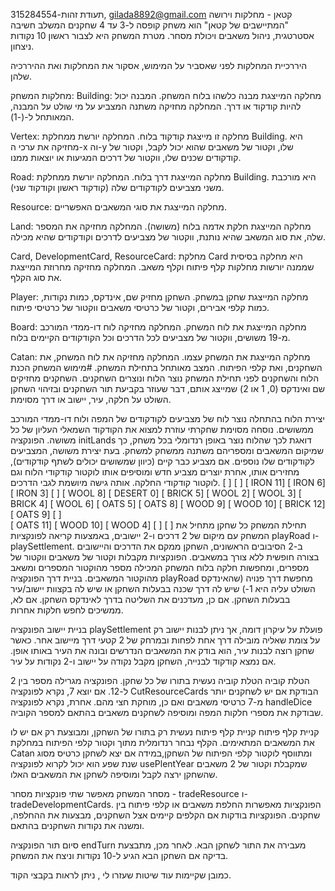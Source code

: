 תעודת זהות-315284554, gilada8892@gmail.com
קטאן - מחלקות וירושה
"המתיישבים של קטאן" הוא משחק קופסה ל-3 עד 4 שחקנים המשלב חשיבה אסטרטגית, ניהול משאבים ויכולת מסחר. מטרת המשחק היא לצבור ראשון 10 נקודות ניצחון.

היררכיית המחלקות
לפני שאסביר על המימוש, אסקור את המחלקות ואת ההיררכיה שלהן.

מחלקות המשחק:
Building: מחלקה המייצגת מבנה כלשהו בלוח המשחק. המבנה יכול להיות קודקוד או דרך. המחלקה מחזיקה משתנה המצביע על מי שולט על המבנה, המאותחל ל-(-1).

Vertex: מחלקה זו מייצגת קודקוד בלוח. המחלקה יורשת ממחלקת Building. היא מחזיקה את ערכי ה-x וה-y שלו, וקטור של משאבים שהוא יכול לקבל, וקטור של קודקודים שכנים שלו, ווקטור של דרכים המגיעות או יוצאות ממנו.

Road: מחלקה המייצגת דרך בלוח. המחלקה יורשת ממחלקת Building. היא מורכבת משני מצביעים לקודקודים שלה (קודקוד ראשון וקודקוד שני).

Resource: מחלקה המייצגת את סוגי המשאבים האפשריים.

Land: מחלקה המייצגת חלקת אדמה בלוח (משושה). המחלקה מחזיקה את המספר שלה, את סוג המשאב שהיא נותנת, ווקטור של מצביעים לדרכים וקודקודים שהיא מכילה.

Card, DevelopmentCard, ResourceCard: מחלקת Card היא מחלקה בסיסית שממנה יורשות מחלקות קלף פיתוח וקלף משאב. המחלקה מחזיקה מחרוזת המייצגת את סוג הקלף.

Player: מחלקה המייצגת שחקן במשחק. השחקן מחזיק שם, אינדקס, כמות נקודות, כמות קלפי אבירים, וקטור של כרטיסי משאבים ווקטור של כרטיסי פיתוח.

Board: מחלקה המייצגת את לוח המשחק. המחלקה מחזיקה לוח דו-ממדי המורכב מ-19 משושים, ווקטור של מצביעים לכל הדרכים וכל הקודקודים הקיימים בלוח.

Catan: מחלקה המייצגת את המשחק עצמו. המחלקה מחזיקה את לוח המשחק, את השחקנים, ואת קלפי הפיתוח. המצב מאותחל בתחילת המשחק.
                                                                                                                                #מימוש המשחק
הכנת הלוח והשחקנים
לפני תחילת המשחק נוצר הלוח ונוצרים השחקנים. השחקנים מחזיקים שם ואינדקס (0, 1 או 2) שמייצג אותם, דבר שעוזר בקביעת תור השחקנים ובזיהוי השחקן השולט על חלקה, עיר, יישוב או דרך מסוימת.

יצירת הלוח
בהתחלה נוצר לוח של מצביעים לקודקודים של המפה ולוח דו-ממדי המורכב ממשושים. נוסחה מסוימת שחקרתי עוזרת למצוא את הקודקוד השמאלי העליון של כל משושה. הפונקציה initLands דואגת לכך שהלוח נוצר באופן רנדומלי בכל משחק, כך שמיקום המשאבים ומספריהם משתנה ממשחק למשחק. בעת יצירת משושה, המצביעים לקודקודים שלו נוספים. אם מצביע כבר קיים (כיוון שמשושים יכולים לשתף קודקודים), מחזירים אותו, אחרת יוצרים מצביע חדש ומוסיפים אותו לוקטור קודקודי הלוח וגם לוקטור קודקודי החלקה. אותה גישה מיושמת לגבי הדרכים.
[ ]   [ ]  [ IRON  11] [ IRON  6] [ IRON  3] 
[ ]    [ WOOL  8] [ DESERT  0] [ BRICK  5] [ WOOL  2] 
[ WOOL  3] [ BRICK  4] [ WOOL  6] [ OATS  5] [ OATS  8] 
    [ WOOD  9] [ WOOD  10] [ BRICK  12] [ OATS  9]  [ ]  
          [ OATS  11] [ WOOD  10] [ WOOD  4]  [ ]   [ ]
תחילת המשחק
כל שחקן מתחיל את המשחק עם מיקום של 2 דרכים ו-2 יישובים, באמצעות קריאה לפונקציות playRoad ו-playSettlement. ב-2 הסיבובים הראשונים, השחקן ממקם את הדרכים והיישובים בצורה חופשית ללא צורך במשאבים. הפונקציות מקבלות וקטור של משאבים ווקטור של מספרים, ומחפשות חלקה בלוח המשחק המכילה מספר מהוקטור המספרים ומשאב מהוקטור המשאבים.
בניית דרך
הפונקציה playRoad מחפשת דרך פנויה (שהאינדקס השולט עליה היא 1-) שיש לה דרך שכנה בבעלות השחקן או שיש לה בקצוות יישוב/עיר בבעלות השחקן. אם כן, מעדכנים את השליטה בדרך לאינדקס השחקן. אם לא, ממשיכים לחפש חלקות אחרות.

בניית יישוב
הפונקציה playSettlement פועלת על עיקרון דומה, אך ניתן לבנות יישוב רק על צומת שאליה מובילה דרך אחת לפחות ובמרחק של 2 קטעי דרך מיישוב אחר. כאשר שחקן רוצה לבנות עיר, הוא בודק את המשאבים הנדרשים ובונה את העיר באותו אופן. אם נמצא קודקוד לבנייה, השחקן מקבל נקודה על יישוב ו-2 נקודות על עיר.

הטלת קוביה
הטלת קוביה נעשית בתורו של כל שחקן. הפונקציה מגרילה מספר בין 2 ל-12. אם יוצא 7, נקרא לפונקציה CutResourceCards הבודקת אם יש לשחקנים יותר מ-7 כרטיסי משאבים ואם כן, מוחקת חצי מהם. אחרת, נקרא לפונקציה handleDice שבודקת את מספרי חלקות המפה ומוסיפה לשחקנים משאבים בהתאם למספר הקוביה.

קניית קלף פיתוח
קניית קלף פיתוח נעשית רק בתורו של השחקן, ומבוצעת רק אם יש לו את המשאבים המתאימים. הקלף נבחר רנדומלית מתוך וקטור קלפי הפיתוח במחלקת Catan ומתווסף לוקטור קלפי הפיתוח של השחקן,במידה אם יצא לשחקן כרטיס מסוג שנת שפע הוא יכול לקרוא לפונקציה usePlentYear שמקבלת וקטור של 2 משאבים שהשחקן ירצה לקבל ומוסיפה לשחקן את המשאבים האלו.

מסחר
המשחק מאפשר שתי פונקציות מסחר - tradeResource ו-tradeDevelopmentCards. הפונקציות מאפשרות החלפת משאבים או קלפי פיתוח בין שחקנים. הפונקציות בודקות אם הקלפים קיימים אצל השחקנים, מבצעות את ההחלפה, ומשנה את נקודות השחקנים בהתאם.

סיום תור
הפונקציה endTurn מעבירה את התור לשחקן הבא. לאחר מכן, מתבצעת בדיקה אם השחקן הבא הגיע ל-10 נקודות וניצח את המשחק.

כמובן שקיימות עוד שיטות שעזרו לי , ניתן לראות בקבצי הקוד.






                                                                                                                           

